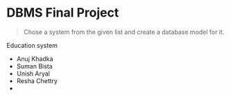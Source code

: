 # DBMS Final Project
> Chose a system from the given list and create a database model for it.

Education system 
 
- Anuj Khadka
- Suman Bista
- Unish Aryal
- Resha Chettry
- 
